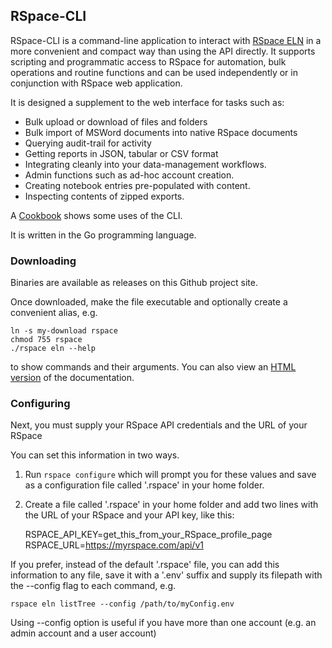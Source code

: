 ## RSpace-CLI

RSpace-CLI is a command-line application to interact with [RSpace ELN](https://www.researchspace.com) in a more convenient
and compact way than using the API directly. It supports scripting and programmatic access
to RSpace for automation, bulk operations and routine functions and can be used independently or in conjunction with RSpace web application.

It is designed a supplement to the web interface for tasks such as:

* Bulk upload or download of files and folders
* Bulk import of MSWord documents into native RSpace documents
* Querying audit-trail for activity
* Getting reports in JSON, tabular or CSV format
* Integrating cleanly into your data-management workflows.
* Admin functions such as ad-hoc account creation.
* Creating notebook entries pre-populated with content.
* Inspecting contents of zipped exports.

A [Cookbook](docs/Cookbook.md) shows some uses of the CLI.

It is written in the Go programming language.

### Downloading

Binaries are available as releases on this Github project site. 

Once downloaded, make the file executable and optionally create a convenient alias, e.g. 

    ln -s my-download rspace
    chmod 755 rspace
    ./rspace eln --help

to show commands and their arguments. You can also view an [HTML version](docs/generated/rspace-client_eln.md) of the documentation.

### Configuring

Next, you must supply your RSpace API credentials and the URL of your RSpace

You can set this information in two ways.

1. Run `rspace configure` which will prompt you for these values and save as a configuration file called '.rspace' in your home folder.

2. Create a file called '.rspace' in your home folder and add two lines with the URL of your RSpace and
your API key, like this:

    RSPACE_API_KEY=get_this_from_your_RSpace_profile_page
    RSPACE_URL=https://myrspace.com/api/v1

If you prefer, instead of the default '.rspace' file,  you can add this information to any file, save it with a '.env' suffix and supply its filepath with the --config flag to each command, e.g.

    rspace eln listTree --config /path/to/myConfig.env

Using --config option is useful if you have more than one account (e.g. an admin account and a user account)
